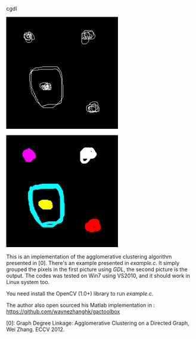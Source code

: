 cgdl


![alt clusters](https://github.com/blackball/cgdl/raw/master/data/clusters.bmp)

![alt result](https://github.com/blackball/cgdl/raw/master/data/result.bmp)

This is an implementation of the agglomerative clustering algorithm 
presented in [0]. There's an example presented in *example.c*. It 
simply grouped the pixels in the first picture using *GDL*, the second 
picture is the output. The codes was tested on Win7 using VS2010, and 
it should work in Linux system too. 

You need install the OpenCV (1.0+) library to run *example.c*.

The author also open sourced his Matlab implementation in :
    https://github.com/waynezhanghk/gactoolbox

[0]: Graph Degree Linkage: Agglomerative Clustering on a Directed Graph, 
     Wei Zhang. ECCV 2012.
